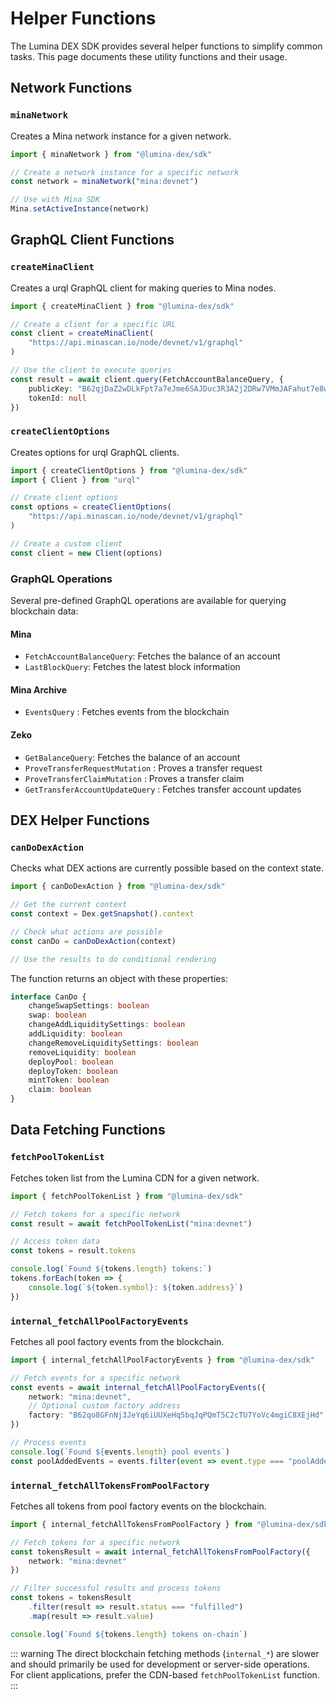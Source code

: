 # Helper Functions

The Lumina DEX SDK provides several helper functions to simplify common tasks. This page documents these utility functions and their usage.

## Network Functions

### `minaNetwork`

Creates a Mina network instance for a given network.

```ts
import { minaNetwork } from "@lumina-dex/sdk"

// Create a network instance for a specific network
const network = minaNetwork("mina:devnet")

// Use with Mina SDK
Mina.setActiveInstance(network)
```

## GraphQL Client Functions

### `createMinaClient`

Creates a urql GraphQL client for making queries to Mina nodes.

```ts
import { createMinaClient } from "@lumina-dex/sdk"

// Create a client for a specific URL
const client = createMinaClient(
	"https://api.minascan.io/node/devnet/v1/graphql"
)

// Use the client to execute queries
const result = await client.query(FetchAccountBalanceQuery, {
	publicKey: "B62qjDaZ2wDLkFpt7a7eJme6SAJDuc3R3A2j2DRw7VMmJAFahut7e8w",
	tokenId: null
})
```

### `createClientOptions`

Creates options for urql GraphQL clients.

```ts
import { createClientOptions } from "@lumina-dex/sdk"
import { Client } from "urql"

// Create client options
const options = createClientOptions(
	"https://api.minascan.io/node/devnet/v1/graphql"
)

// Create a custom client
const client = new Client(options)
```

### GraphQL Operations

Several pre-defined GraphQL operations are available for querying blockchain data:

#### Mina

- `FetchAccountBalanceQuery`: Fetches the balance of an account
- `LastBlockQuery`: Fetches the latest block information

#### Mina Archive

- `EventsQuery` : Fetches events from the blockchain

#### Zeko

- `GetBalanceQuery`: Fetches the balance of an account
- `ProveTransferRequestMutation` : Proves a transfer request
- `ProveTransferClaimMutation` : Proves a transfer claim
- `GetTransferAccountUpdateQuery` : Fetches transfer account updates

## DEX Helper Functions

### `canDoDexAction`

Checks what DEX actions are currently possible based on the context state.

```ts
import { canDoDexAction } from "@lumina-dex/sdk"

// Get the current context
const context = Dex.getSnapshot().context

// Check what actions are possible
const canDo = canDoDexAction(context)

// Use the results to do conditional rendering
```

The function returns an object with these properties:

```ts
interface CanDo {
	changeSwapSettings: boolean
	swap: boolean
	changeAddLiquiditySettings: boolean
	addLiquidity: boolean
	changeRemoveLiquiditySettings: boolean
	removeLiquidity: boolean
	deployPool: boolean
	deployToken: boolean
	mintToken: boolean
	claim: boolean
}
```

## Data Fetching Functions

### `fetchPoolTokenList`

Fetches token list from the Lumina CDN for a given network.

```ts
import { fetchPoolTokenList } from "@lumina-dex/sdk"

// Fetch tokens for a specific network
const result = await fetchPoolTokenList("mina:devnet")

// Access token data
const tokens = result.tokens

console.log(`Found ${tokens.length} tokens:`)
tokens.forEach(token => {
	console.log(`${token.symbol}: ${token.address}`)
})
```

### `internal_fetchAllPoolFactoryEvents`

Fetches all pool factory events from the blockchain.

```ts
import { internal_fetchAllPoolFactoryEvents } from "@lumina-dex/sdk"

// Fetch events for a specific network
const events = await internal_fetchAllPoolFactoryEvents({
	network: "mina:devnet",
	// Optional custom factory address
	factory: "B62qo8GFnNj3JeYq6iUUXeHq5bqJqPQmT5C2cTU7YoVc4mgiC8XEjHd"
})

// Process events
console.log(`Found ${events.length} pool events`)
const poolAddedEvents = events.filter(event => event.type === "poolAdded")
```

### `internal_fetchAllTokensFromPoolFactory`

Fetches all tokens from pool factory events on the blockchain.

```ts
import { internal_fetchAllTokensFromPoolFactory } from "@lumina-dex/sdk"

// Fetch tokens for a specific network
const tokensResult = await internal_fetchAllTokensFromPoolFactory({
	network: "mina:devnet"
})

// Filter successful results and process tokens
const tokens = tokensResult
	.filter(result => result.status === "fulfilled")
	.map(result => result.value)

console.log(`Found ${tokens.length} tokens on-chain`)
```

::: warning
The direct blockchain fetching methods (`internal_*`) are slower and should primarily be used for development or server-side operations. For client applications, prefer the CDN-based `fetchPoolTokenList` function.
:::

